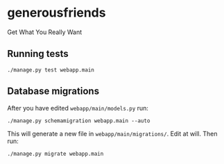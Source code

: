 generousfriends
===============

Get What You Really Want


Running tests
-------------

    ./manage.py test webapp.main


Database migrations
-------------------

After you have edited `webapp/main/models.py` run:

    ./manage.py schemamigration webapp.main --auto

This will generate a new file in `webapp/main/migrations/`. Edit at
will. Then run:

    ./manage.py migrate webapp.main
